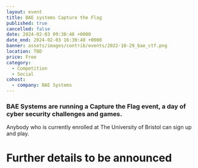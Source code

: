 ```yaml
---
layout: event
title: BAE systems Capture the Flag
published: true
cancelled: false
date: 2024-02-03 09:30:48 +0000
date_end: 2024-02-03 16:30:48 +0000
banner: assets/images/contrib/events/2022-10-29_bae_ctf.png
location: TBD
price: Free
category:
  - Competition
  - Social
cohost:
  - company: BAE Systems
---
```

### BAE Systems are running a Capture the Flag event, a day of cyber security challenges and games.

Anybody who is currently enrolled at The University of Bristol can sign up and play.

# Further details to be announced